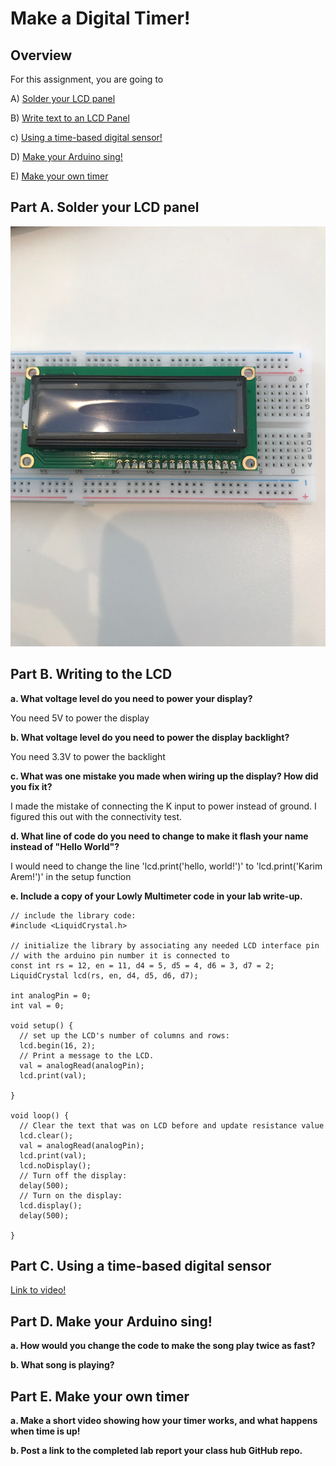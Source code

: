 # Make a Digital Timer!
 
## Overview
For this assignment, you are going to 

A) [Solder your LCD panel](#part-a-solder-your-lcd-panel)

B) [Write text to an LCD Panel](#part-b-writing-to-the-lcd) 

c) [Using a time-based digital sensor!](#part-c-using-a-time-based-digital-sensor)

D) [Make your Arduino sing!](#part-d-make-your-arduino-sing)

E) [Make your own timer](#part-e-make-your-own-timer) 
 

## Part A. Solder your LCD panel

![alt tag](https://github.com/wario123/IDD-Fa18-Lab2/blob/master/IMG_7320.jpg)

## Part B. Writing to the LCD
 
**a. What voltage level do you need to power your display?**

You need 5V to power the display

**b. What voltage level do you need to power the display backlight?**

You need 3.3V to power the backlight
   
**c. What was one mistake you made when wiring up the display? How did you fix it?**

I made the mistake of connecting the K input to power instead of ground. I figured this out with the connectivity test.

**d. What line of code do you need to change to make it flash your name instead of "Hello World"?**

I would need to change the line 'lcd.print('hello, world!')' to 'lcd.print('Karim Arem!')' in the setup function
 
**e. Include a copy of your Lowly Multimeter code in your lab write-up.**

```
// include the library code:
#include <LiquidCrystal.h>

// initialize the library by associating any needed LCD interface pin
// with the arduino pin number it is connected to
const int rs = 12, en = 11, d4 = 5, d5 = 4, d6 = 3, d7 = 2;
LiquidCrystal lcd(rs, en, d4, d5, d6, d7);

int analogPin = 0;
int val = 0;

void setup() {
  // set up the LCD's number of columns and rows:
  lcd.begin(16, 2);
  // Print a message to the LCD.
  val = analogRead(analogPin);
  lcd.print(val);
  
}

void loop() {
  // Clear the text that was on LCD before and update resistance value
  lcd.clear();
  val = analogRead(analogPin);
  lcd.print(val);
  lcd.noDisplay();
  // Turn off the display:
  delay(500);
  // Turn on the display:
  lcd.display();
  delay(500);
  
}
```


## Part C. Using a time-based digital sensor

[Link to video!](https://www.youtube.com/watch?v=mNHDKDNMGY0&feature=youtu.be)

## Part D. Make your Arduino sing!

**a. How would you change the code to make the song play twice as fast?**
 
**b. What song is playing?**


## Part E. Make your own timer

**a. Make a short video showing how your timer works, and what happens when time is up!**

**b. Post a link to the completed lab report your class hub GitHub repo.**
